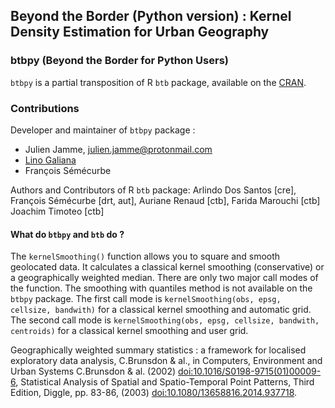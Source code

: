 ## Beyond the Border (Python version) : Kernel Density Estimation for Urban Geography

### btbpy (Beyond the Border for Python Users)

`btbpy` is a partial transposition of R `btb` package, available on the [CRAN](https://cran.r-project.org/web/packages/btb/index.html).

### Contributions

Developer and maintainer of `btbpy` package :

* Julien Jamme, <julien.jamme@protonmail.com>
* [Lino Galiana](https://github.com/linogaliana/)
* François Sémécurbe

Authors and Contributors of R `btb` package:
Arlindo Dos Santos [cre],
François Sémécurbe [drt, aut],
Auriane Renaud [ctb],
Farida Marouchi [ctb]
Joachim Timoteo [ctb]

#### What do `btbpy` and `btb` do ?

The `kernelSmoothing()` function allows you to square and smooth geolocated data. It calculates a classical kernel smoothing (conservative) or a geographically weighted median. There are only two major call modes of the function. The smoothing with quantiles method is not available on the `btbpy` package.
The first call mode is `kernelSmoothing(obs, epsg, cellsize, bandwith)` for a classical kernel smoothing and automatic grid.
The second call mode is `kernelSmoothing(obs, epsg, cellsize, bandwith, centroids)` for a classical kernel smoothing and user grid.
        
Geographically weighted summary statistics : a framework for localised exploratory data analysis, C.Brunsdon & al., in Computers, Environment and Urban Systems C.Brunsdon & al. (2002) <doi:10.1016/S0198-9715(01)00009-6>, 
Statistical Analysis of Spatial and Spatio-Temporal Point Patterns, Third Edition, Diggle, pp. 83-86, (2003) <doi:10.1080/13658816.2014.937718>.
